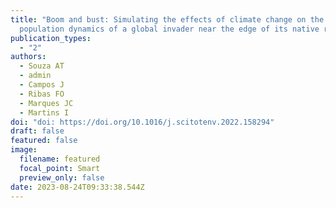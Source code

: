 ```yaml
---
title: "Boom and bust: Simulating the effects of climate change on the
  population dynamics of a global invader near the edge of its native range"
publication_types:
  - "2"
authors:
  - Souza AT
  - admin
  - Campos J
  - Ribas FO
  - Marques JC
  - Martins I
doi: "doi: https://doi.org/10.1016/j.scitotenv.2022.158294"
draft: false
featured: false
image:
  filename: featured
  focal_point: Smart
  preview_only: false
date: 2023-08-24T09:33:38.544Z
---
```

